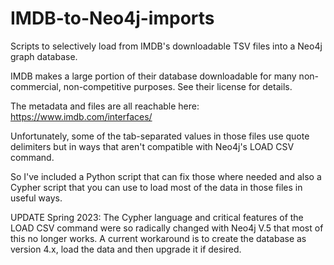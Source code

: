 # IMDB-to-Neo4j-imports
Scripts to selectively load from IMDB's downloadable TSV files 
into a Neo4j graph database.

IMDB makes a large portion of their database downloadable for many 
non-commercial, non-competitive purposes.  See their license for details.

The metadata and files are all reachable here: https://www.imdb.com/interfaces/

Unfortunately, some of the tab-separated values in those files 
use quote delimiters but in ways that aren't compatible with
Neo4j's LOAD CSV command.

So I've included a Python script that can fix those where needed
and also a Cypher script that you can use to load most of the
data in those files in useful ways.

UPDATE Spring 2023: The Cypher language and critical features of the LOAD CSV command 
were so radically changed with Neo4j V.5 that most of this no longer works.
A current workaround is to create the database as version 4.x, load the data
and then upgrade it if desired.
